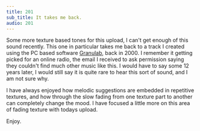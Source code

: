 ```yaml
---
title: 201
sub_title: It takes me back.
audio: 201
---
```

Some more texture based tones for this upload, I can't get enough of this sound recently. This one in particular takes me back to a track I created using the PC based software <a href="http://hem.passagen.se/rasmuse/Granny.htm" title="Granulab" target="_blank">Granulab</a>, back in 2000. I remember it getting picked for an online radio, the email I received to ask permission saying they couldn't find much other music like this. I would have to say some 12 years later, I would still say it is quite rare to hear this sort of sound, and I am not sure why.

I have always enjoyed how melodic suggestions are embedded in repetitive textures, and how through the slow fading from one texture part to another can completely change the mood. I have focused a little more on this area of fading texture with todays upload.

Enjoy.